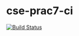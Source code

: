 # cse-prac7-ci
[![Build Status](https://travis-ci.com/AndrewEst/cse-prac7-ci.svg?branch=master)](https://travis-ci.com/AndrewEst/cse-prac7-ci)
